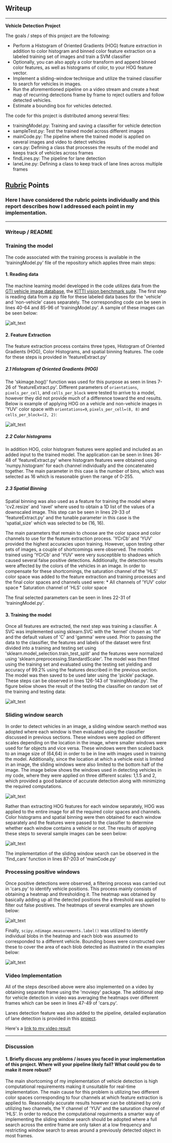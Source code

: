 ## Writeup

---

**Vehicle Detection Project**

The goals / steps of this project are the following:

* Perform a Histogram of Oriented Gradients (HOG) feature extraction in addition to color histogram and binned color feature extraction on a labeled training set of images and train a SVM classifier
* Optionally, you can also apply a color transform and append binned color features, as well as histograms of color, to your HOG feature vector. 
* Implement a sliding-window technique and utilize the trained classifier to search for vehicles in images.
* Run the aforementioned pipeline on a video stream and create a heat map of recurring detections frame by frame to reject outliers and follow detected vehicles.
* Estimate a bounding box for vehicles detected.

The code for this project is distributed among several files:
- trainingModel.py: Training and saving a classifier for vehicle detection
- sampleTest.py: Test the trained model across different images
- mainCode.py: The pipeline where the trained model is applied on several images and video to detect vehicles
- cars.py: Defining a class that processes the results of the model and keeps track of vehicles across frames
- findLines.py: The pipeline for lane detection
- laneLine.py: Defining a class to keep track of lane lines across multiple frames

[//]: # (Image References)
[image1]: ./examples/car_not_car.png
[image2]: ./examples/HOG_example.jpg
[image3]: ./examples/sliding_windows.jpg
[image4]: ./examples/sliding_window.jpg
[image5]: ./examples/bboxes_and_heat.png
[image6]: ./examples/labels_map.png
[image7]: ./examples/output_bboxes.png
[video1]: ./project_video.mp4

## [Rubric](https://review.udacity.com/#!/rubrics/513/view) Points
### Here I have considered the rubric points individually and this report describes how I addressed each point in my implementation.

---
### Writeup / README

### Training the model

The code associated with the training process is available in the 'trainingModel.py' file of the repository which applies three main steps:

#### 1. Reading data

The machine learning model developed in the code utilizes data from the [GTI vehicle image database](http://www.gti.ssr.upm.es/data/Vehicle_database.html), the [KITTI vision benchmark suite](http://www.cvlibs.net/datasets/kitti/). The first step is reading data from a zip file for these labeled data bases for the 'vehicle' and 'non-vehicle' cases separately. The corresponding code can be seen in lines 40-64 and 85-96 of 'trainingModel.py'. A sample of these images can be seen below:

![alt_text][image1]

#### 2. Feature Extraction

The feature extraction process contains three types, Histogram of Oriented Gradients (HOG), Color Histograms, and spatial binning features. The code for these steps is provided in 'featureExtract.py'

##### 2.1 Histogram of Oriented Gradients (HOG)

The 'skimage.hog()' function was used for this purpose as seen in lines 7-26 of 'featureExtract.py'. Different parameters of `orientations`, `pixels_per_cell`, and `cells_per_block` were tested to arrive to a model, however they did not provide much of a difference toward the end results. Below is example of applying HOG on a vehicle and non-vehicle images in 'YUV' color space with `orientations=9`, `pixels_per_cell=(8, 8)` and `cells_per_block=(2, 2)`:

![alt_text][image2]

##### 2.2 Color histograms

In addition HOG, color histogram features were applied and included as an added input to the trained model. The application can be seen in lines 36-48 of 'featureExtract.py' where histogram features were obtained using 'numpy.histogram' for each channel individually and the concatenated together. The main parameter in this case is the number of bins, which was selected as 16 which is reasonable given the range of 0-255.

##### 2.3 Spatial Binning

Spatial binning was also used as a feature for training the model where 'cv2.resize' and 'ravel' where used to obtain a 1D list of the values of a downscaled image. This step can be seen in lines 29-33 of 'featureExtract.py' and the tunable parameter in this case is the 'spatial_size' which was selected to be (16, 16).

The main parameters that remain to choose are the color space and color channels to use for the feature extraction process. 'YCrCb' and 'YUV' provided the highest accuracies upon training. However, upon testing other sets of images, a couple of shortcomings were observed. The models trained using 'YCrCb' and 'YUV' were very susceptible to shadows which caused several false positive detections. Additionally, the detection results were affected by the colors of the vehicles in an image. In order to compensate for these shortcomings, the saturation channel of the 'HLS' color space was added to the feature extraction and training processes and the final color spaces and channels used were: * All channels of 'YUV' color space * Saturation channel of 'HLS' color space

The final selected parameters can be seen in lines 22-31 of 'trainingModel.py'.

#### 3. Training the model

Once all features are extracted, the next step was training a classifier. A SVC was implemented using sklearn.SVC with the 'kernel' chosen as 'rbf' and the default values of 'C' and 'gamma' were used. Prior to passing the data to the classifier, the features and labels of the dataset were first divided into a training and testing set using 'sklearn.model_selection.train_test_split' and the features were normalized using 'sklearn.preprocessing.StandardScaler'. The model was then fitted using the training set and evaluated using the testing set yielding and accuracy of 99.2% using the features described in the previous section. The model was then saved to be used later using the 'pickle' package. These steps can be observed in lines 126-143 of 'trainingModel.py'. The figure below shows the result of the testing the classifier on random set of the training and testing data:

![alt_text][image3]


### Sliding window search

In order to detect vehicles in an image, a sliding window search method was adopted where each window is then evaluated using the classifier discussed in previous sections. These windows were applied on different scales depending on the location in the image, where smaller windows were used for far objects and vice versa. These windows were then scaled back to an image size of (64,64) in order to be in line with images used in training the model. Additionally, since the location at which a vehicle exist is limited in an image, the sliding windows were also limited to the bottom half of the image. The image below shows the windows used in detecting vehicles in my code, where they were applied on three different scales: 1,1.5 and 2, which provided a good balance of accurate detection along with minimizing the required computations.

![alt_text][image4]

Rather than extracting HOG features for each window separately, HOG was applied to the entire image for all the required color spaces and channels. Color histograms and spatial binning were then obtained for each window separately and the features were passed to the classifier to determine whether each window contains a vehicle or not. The results of applying these steps to several sample images can be seen below:

![alt_text][image5]

The implementation of the sliding window search can be observed in the 'find_cars' function in lines 87-203 of 'mainCode.py'

### Processing positive windows

Once positive detections were observed, a filtering process was carried out in 'cars.py' to identify vehicle positions. This process mainly consists of obtaining a heatmap and thresholding it. The heatmap was obtained by basically adding up all the detected positions the a threshold was applied to filter out false positives. The heatmaps of several examples are shown below:

![alt_text][image6]

Finally, `scipy.ndimage.measurements.label()` was utilized to identify individual blobs in the heatmap and each blob was assumed to corresponded to a different vehicle. Bounding boxes were constructed over these to cover the area of each blob detected as illustrated in the examples below:

![alt_text][image7]

### Video Implementation

All of the steps described above were also implemented on a video by obtaining separate frame using the 'moviepy' package. The additional step for vehicle detection in video was averaging the heatmaps over different frames which can be seen in lines 47-49 of 'cars.py'. 

Lanes detection feature was also added to the pipeline, detailed explanation of lane detection is provided in this [project](https://github.com/abdullaayyad96/CarND-Advanced-Lane-Lines).

Here's a [link to my video result](./test_videos/project_video.mp4)


---

### Discussion

#### 1. Briefly discuss any problems / issues you faced in your implementation of this project.  Where will your pipeline likely fail?  What could you do to make it more robust?

The main shortcoming of my implementation of vehicle detection is high computational requirements making it unsuitable for real-time implementation. The main cause for this problem is utilizing two  different color spaces corresponding to four channels at which feature extraction is applied to. Reasonabily accurate results however can be obtained by only utilizing two channels, the Y channel of 'YUV' and the saturation channel of 'HLS'. 
In order to reduce the computational requirments a smarter way of implementing the sliding window search should be adopted where a full search across the entire frame are only taken at a low frequency and restricting window search to areas around a previously detected object in most frames. 

